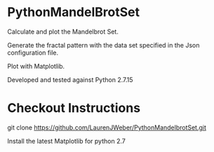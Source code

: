 # PythonMandelBrotSet

Calculate and plot the Mandelbrot Set.

Generate the fractal pattern with the data set  specified in the Json configuration file.

Plot with Matplotlib.

Developed and tested against Python 2.7.15

# Checkout Instructions
git clone https://github.com/LaurenJWeber/PythonMandelbrotSet.git

Install the latest Matplotlib for python 2.7

